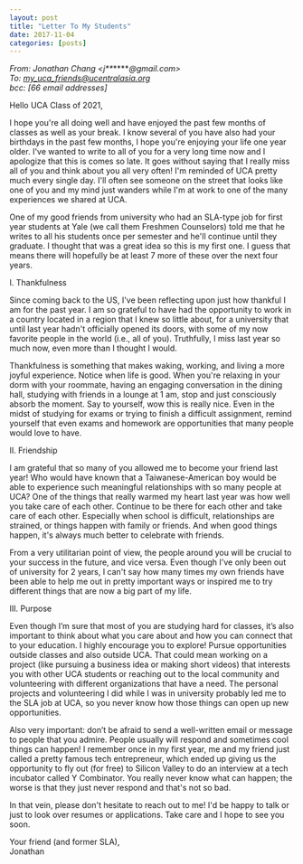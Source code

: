 ```yaml
---
layout: post
title: "Letter To My Students"
date: 2017-11-04
categories: [posts]
---
```

*From: Jonathan Chang <j\*\*******@gmail.com>* <br>
*To: my_uca_friends@ucentralasia.org* <br>
*bcc: [66 email addresses]*

Hello UCA Class of 2021,

I hope you're all doing well and have enjoyed the past few months of classes as well as your break. I know several of you have also had your birthdays in the past few months, I hope you're enjoying your life one year older. I've wanted to write to all of you for a very long time now and I apologize that this is comes so late. It goes without saying that I really miss all of you and think about you all very often! I'm reminded of UCA pretty much every single day. I'll often see someone on the street that looks like one of you and my mind just wanders while I'm at work to one of the many experiences we shared at UCA.

One of my good friends from university who had an SLA-type job for first year students at Yale (we call them Freshmen Counselors) told me that he writes to all his students once per semester and he'll continue until they graduate. I thought that was a great idea so this is my first one. I guess that means there will hopefully be at least 7 more of these over the next four years.

I. Thankfulness

Since coming back to the US, I've been reflecting upon just how thankful I am for the past year. I am so grateful to have had the opportunity to work in a country located in a region that I knew so little about, for a university that until last year hadn't officially opened its doors, with some of my now favorite people in the world (i.e., all of you). Truthfully, I miss last year so much now, even more than I thought I would.

Thankfulness is something that makes waking, working, and living a more joyful experience. Notice when life is good. When you're relaxing in your dorm with your roommate, having an engaging conversation in the dining hall, studying with friends in a lounge at 1 am, stop and just consciously absorb the moment. Say to yourself, wow this is really nice. Even in the midst of studying for exams or trying to finish a difficult assignment, remind yourself that even exams and homework are opportunities that many people would love to have.


II. Friendship

I am grateful that so many of you allowed me to become your friend last year! Who would have known that a Taiwanese-American boy would be able to experience such meaningful relationships with so many people at UCA? One of the things that really warmed my heart last year was how well you take care of each other. Continue to be there for each other and take care of each other. Especially when school is difficult, relationships are strained, or things happen with family or friends. And when good things happen, it's always much better to celebrate with friends.

From a very utilitarian point of view, the people around you will be crucial to your success in the future, and vice versa. Even though I've only been out of university for 2 years, I can't say how many times my own friends have been able to help me out in pretty important ways or inspired me to try different things that are now a big part of my life.

III. Purpose

Even though I’m sure that most of you are studying hard for classes, it’s also important to think about what you care about and how you can connect that to your education. I highly encourage you to explore! Pursue opportunities outside classes and also outside UCA. That could mean working on a project (like pursuing a business idea or making short videos) that interests you with other UCA students or reaching out to the local community and volunteering with different organizations that have a need. The personal projects and volunteering I did while I was in university probably led me to the SLA job at UCA, so you never know how those things can open up new opportunities.

Also very important: don’t be afraid to send a well-written email or message to people that you admire. People usually will respond and sometimes cool things can happen! I remember once in my first year, me and my friend just called a pretty famous tech entrepreneur, which ended up giving us the opportunity to fly out (for free) to Silicon Valley to do an interview at a tech incubator called Y Combinator. You really never know what can happen; the worse is that they just never respond and that's not so bad.

In that vein, please don't hesitate to reach out to me! I'd be happy to talk or just to look over resumes or applications. Take care and I hope to see you soon.

Your friend (and former SLA),  
Jonathan
